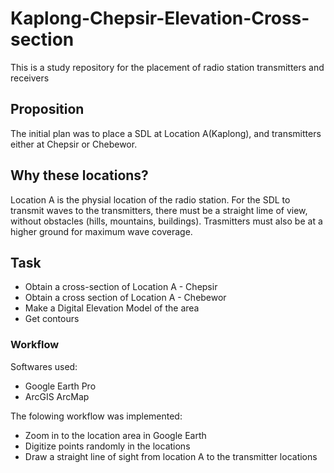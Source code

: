 # Kaplong-Chepsir-Elevation-Cross-section
This is a study repository for the placement of radio station transmitters and receivers

## Proposition
The initial plan was to place a SDL at Location A(Kaplong), and transmitters either at Chepsir or Chebewor.

## Why these locations?
Location A is the physial location of the radio station.
For the SDL to transmit waves to the transmitters, there must be a straight lime of view, without obstacles (hills, mountains, buildings).
Trasmitters must also be at a higher ground for maximum wave coverage.

## Task
- Obtain a cross-section of Location A - Chepsir
- Obtain a cross section of Location A - Chebewor
- Make a Digital Elevation Model of the area
- Get contours


### Workflow
Softwares used:
  - Google Earth Pro
  - ArcGIS ArcMap
  
The folowing workflow was implemented:
  - Zoom in to the location area in Google Earth
  - Digitize points randomly in the locations
  - Draw a straight line of sight from location A to the transmitter locations
